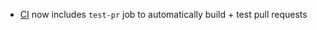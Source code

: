 * [CI](https://ci.starkandwayne.com/teams/main/pipelines/eden) now includes `test-pr` job to automatically build + test pull requests
